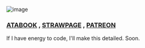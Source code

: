   ![image](https://github.com/user-attachments/assets/33580f5d-6e4c-4f01-9d39-2a43780f5a9b)
### [ATABOOK](https://reiifayrezuu.atabook.org/) , [STRAWPAGE](https://reiivrynnzu.straw.page/) , [PATREON](https://www.patreon.com/c/reii_vrynnwaffls/about)
If I have energy to code, I'll make this detailed. Soon.

